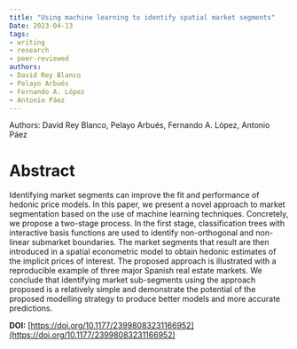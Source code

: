 ```yaml
---
title: "Using machine learning to identify spatial market segments"
Date: 2023-04-13
tags:
- writing
- research
- peer-reviewed
authors:
- David Rey Blanco
- Pelayo Arbués
- Fernando A. López
- Antonio Páez
---
```


Authors: David Rey Blanco, Pelayo Arbués, Fernando A. López, Antonio Páez

# Abstract

Identifying market segments can improve the fit and performance of hedonic price models. In this paper, we present a novel approach to market segmentation based on the use of machine learning techniques. Concretely, we propose a two-stage process. In the first stage, classification trees with interactive basis functions are used to identify non-orthogonal and non-linear submarket boundaries. The market segments that result are then introduced in a spatial econometric model to obtain hedonic estimates of the implicit prices of interest. The proposed approach is illustrated with a reproducible example of three major Spanish real estate markets. We conclude that identifying market sub-segments using the approach proposed is a relatively simple and demonstrate the potential of the proposed modelling strategy to produce better models and more accurate predictions.


**DOI:** [https://doi.org/10.1177/23998083231166952](https://doi.org/10.1177/23998083231166952)